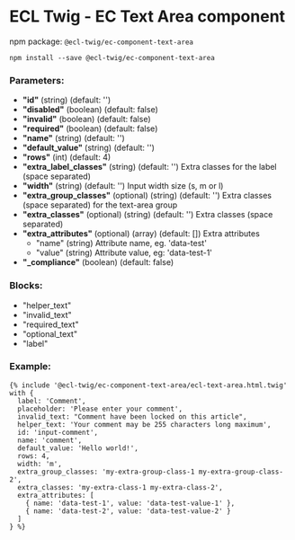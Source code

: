 # ECL Twig - EC Text Area component

npm package: `@ecl-twig/ec-component-text-area`

```shell
npm install --save @ecl-twig/ec-component-text-area
```

### Parameters:

- **"id"** (string) (default: '')
- **"disabled"** (boolean) (default: false)
- **"invalid"** (boolean) (default: false)
- **"required"** (boolean) (default: false)
- **"name"** (string) (default: '')
- **"default_value"** (string) (default: '')
- **"rows"** (int) (default: 4)
- **"extra_label_classes"** (string) (default: '') Extra classes for the label (space separated)
- **"width"** (string) (default: '') Input width size (s, m or l)
- **"extra_group_classes"** (optional) (string) (default: '') Extra classes (space separated) for the text-area group
- **"extra_classes"** (optional) (string) (default: '') Extra classes (space separated)
- **"extra_attributes"** (optional) (array) (default: []) Extra attributes
  - "name" (string) Attribute name, eg. 'data-test'
  - "value" (string) Attribute value, eg: 'data-test-1'
- **"\_compliance"** (boolean) (default: false)

### Blocks:

- "helper_text"
- "invalid_text"
- "required_text"
- "optional_text"
- "label"

### Example:

<!-- prettier-ignore -->
```twig
{% include '@ecl-twig/ec-component-text-area/ecl-text-area.html.twig' with { 
  label: 'Comment', 
  placeholder: 'Please enter your comment', 
  invalid_text: "Comment have been locked on this article", 
  helper_text: 'Your comment may be 255 characters long maximum', 
  id: 'input-comment', 
  name: 'comment', 
  default_value: 'Hello world!',
  rows: 4, 
  width: 'm', 
  extra_group_classes: 'my-extra-group-class-1 my-extra-group-class-2', 
  extra_classes: 'my-extra-class-1 my-extra-class-2', 
  extra_attributes: [ 
    { name: 'data-test-1', value: 'data-test-value-1' }, 
    { name: 'data-test-2', value: 'data-test-value-2' } 
  ] 
} %}
```
